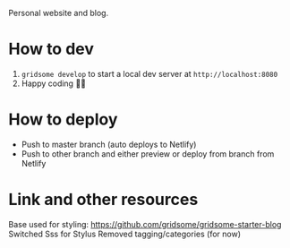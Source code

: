 Personal website and blog. 

# How to dev

1. `gridsome develop` to start a local dev server at `http://localhost:8080`
2. Happy coding 🎉🙌

# How to deploy

- Push to master branch (auto deploys to Netlify)
- Push to other branch and either preview or deploy from branch from Netlify

# Link and other resources

Base used for styling: https://github.com/gridsome/gridsome-starter-blog
Switched Sss for Stylus
Removed tagging/categories (for now)
